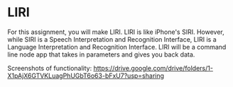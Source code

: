 # LIRI

For this assignment, you will make LIRI. LIRI is like iPhone's SIRI. However, while SIRI is a Speech Interpretation and Recognition Interface, LIRI is a Language Interpretation and Recognition Interface. LIRI will be a command line node app that takes in parameters and gives you back data.


Screenshots of functionality:
https://drive.google.com/drive/folders/1-X1pAjX6GTVKLuagPhUGbT6o63-bFxU7?usp=sharing